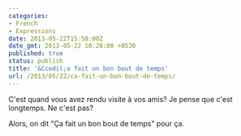 ```yaml
---
categories:
- French
- Expressions
date: 2013-05-22T15:58:00Z
date_gmt: 2013-05-22 10:28:00 +0530
published: true
status: publish
title: '&Ccedil;a fait un bon bout de temps'
url: /2013/05/22/ca-fait-un-bon-bout-de-temps/
---
```


C'est quand vous avez rendu visite &agrave; vos amis? Je pense que c'est longtemps. Ne c'est pas?

Alors, on dit "&Ccedil;a fait un bon bout de temps" pour &ccedil;a.
